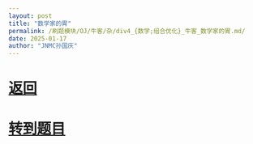 ```yaml
---
layout: post
title: "数学家的胃"
permalink: /刷题模块/OJ/牛客/杂/div4_{数学;组合优化}_牛客_数学家的胃.md/
date: 2025-01-17
author: "JNMC孙国庆"
---
```


# [返回](https://aliceauto.github.io/%E5%88%B7%E9%A2%98%E6%A8%A1%E5%9D%97/OJ/)
# [转到题目](https://ac.nowcoder.com/acm/contest/18839/1047)
